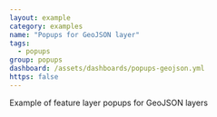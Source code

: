 ```yaml
---
layout: example
category: examples
name: "Popups for GeoJSON layer"
tags:
  - popups
group: popups
dashboard: /assets/dashboards/popups-geojson.yml
https: false
---
```


Example of feature layer popups for GeoJSON layers
